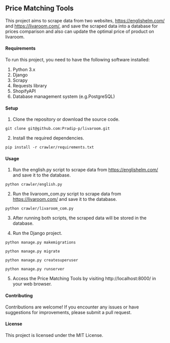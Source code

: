## Price Matching Tools

This project aims to scrape data from two websites, https://englishelm.com/ and https://livaroom.com/, and save the scraped data into a database for prices comparison and also can update the optimal price of product on livaroom.

#### Requirements
To run this project, you need to have the following software installed:

1. Python 3.x
2. Django
3. Scrapy 
4. Requests library
5. ShopifyAPI
6. Database management system (e.g.PostgreSQL)

#### Setup
1. Clone the repository or download the source code.
```
git clone git@github.com:Pradip-p/livaroom.git
```
2. Install the required dependencies.
```
pip install -r crawler/requirements.txt
```
#### Usage
1. Run the english.py script to scrape data from https://englishelm.com/ and save it to the database.
```
python crawler/english.py
```

2. Run the livaroom_com.py script to scrape data from https://livaroom.com/ and save it to the database.
```
python crawler/livaroom_com.py
```
3. After running both scripts, the scraped data will be stored in the database.

4. Run the Django project.
```
python manage.py makemigrations
```
```
python manage.py migrate
```
```
python manage.py createsuperuser
```
```
python manage.py runserver
```
5. Access the Price Matching Tools by visiting http://localhost:8000/ in your web browser.
#### Contributing
Contributions are welcome! If you encounter any issues or have suggestions for improvements, please submit a pull request.

#### License
This project is licensed under the MIT License.

